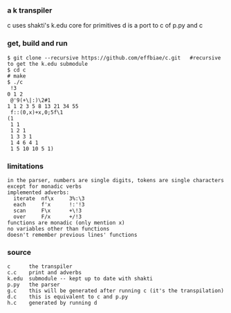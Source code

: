 ### a k transpiler
c uses shakti's k.edu core for primitives
d is a port to c of p.py and c
### get, build and run
```
$ git clone --recursive https://github.com/effbiae/c.git   #recursive to get the k.edu submodule
$ cd c
# make
$ ./c
 !3
0 1 2
 @'9(+\|:)\2#1
1 1 2 3 5 8 13 21 34 55
 f::(0,x)+x,0;5f\1
(1
 1 1
 1 2 1
 1 3 3 1
 1 4 6 4 1
 1 5 10 10 5 1)
```
### limitations
```
in the parser, numbers are single digits, tokens are single characters except for monadic verbs
implemented adverbs:
  iterate  nf\x     3%:\3
  each     f'x      !:'!3
  scan     F\x      +\!3
  over     F/x      +/!3
functions are monadic (only mention x)
no variables other than functions
doesn't remember previous lines' functions
```
### source
```
c      the transpiler
c.c    print and adverbs
k.edu  submodule -- kept up to date with shakti
p.py   the parser
g.c    this will be generated after running c (it's the transpilation)
d.c    this is equivalent to c and p.py
h.c    generated by running d
```

